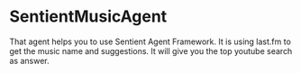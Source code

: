 # SentientMusicAgent
That agent helps you to use Sentient Agent Framework. It is using last.fm to get the music name and suggestions. It will give you the top youtube search as answer.
